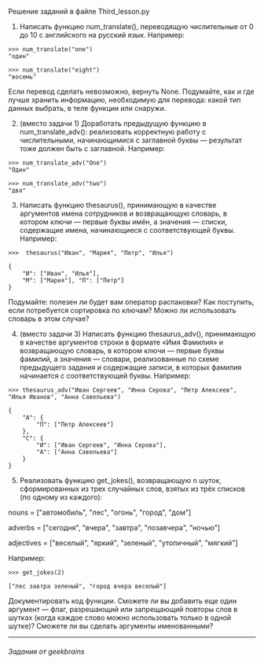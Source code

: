 Решение заданий в файле Third_lesson.py

1. Написать функцию num_translate(), переводящую числительные от 0 до 10 c английского на русский язык.
Например:
```
>>> num_translate("one")
"один"
```
```
>>> num_translate("eight")
"восемь"
```
Если перевод сделать невозможно, вернуть None. Подумайте, как и где лучше хранить информацию, необходимую для перевода: какой тип данных выбрать, в теле функции или снаружи.

2. (вместо задачи 1) Доработать предыдущую функцию в num_translate_adv(): реализовать корректную работу с числительными, начинающимися с заглавной буквы — результат тоже должен быть с заглавной. Например:
```
>>> num_translate_adv("One")
"Один"
```
```
>>> num_translate_adv("two")
"два"
```

3. Написать функцию thesaurus(), принимающую в качестве аргументов имена сотрудников и возвращающую словарь, в котором ключи — первые буквы имён, а значения — списки, содержащие имена, начинающиеся с соответствующей буквы.
Например:
```
>>>  thesaurus("Иван", "Мария", "Петр", "Илья")

{
    "И": ["Иван", "Илья"],
    "М": ["Мария"], "П": ["Петр"]
}
```
Подумайте: полезен ли будет вам оператор распаковки? Как поступить, если потребуется сортировка по ключам? Можно ли использовать словарь в этом случае?

4. (вместо задачи 3) Написать функцию thesaurus_adv(), принимающую в качестве аргументов строки в формате «Имя Фамилия» и возвращающую словарь, в котором ключи — первые буквы фамилий, а значения — словари, реализованные по схеме предыдущего задания и содержащие записи, в которых фамилия начинается с соответствующей буквы. Например:
```
>>> thesaurus_adv("Иван Сергеев", "Инна Серова", "Петр Алексеев", "Илья Иванов", "Анна Савельева")

{
    "А": {
        "П": ["Петр Алексеев"]
    },
    "С": {
        "И": ["Иван Сергеев", "Инна Серова"],
        "А": ["Анна Савельева"]
    }
}
```

5. Реализовать функцию get_jokes(), возвращающую n шуток, сформированных из трех случайных слов, взятых из трёх списков (по одному из каждого):

nouns = ["автомобиль", "лес", "огонь", "город", "дом"]

adverbs = ["сегодня", "вчера", "завтра", "позавчера", "ночью"]

adjectives = ["веселый", "яркий", "зеленый", "утопичный", "мягкий"]

Например:
```
>>> get_jokes(2)

["лес завтра зеленый", "город вчера веселый"]
```
Документировать код функции.
Сможете ли вы добавить еще один аргумент — флаг, разрешающий или запрещающий повторы слов в шутках (когда каждое слово можно использовать только в одной шутке)? Сможете ли вы сделать аргументы именованными?

---
###### _Задания от geekbrains_
